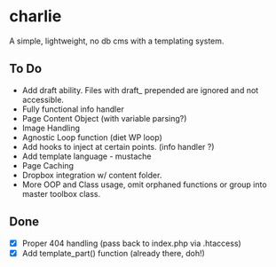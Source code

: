 charlie
==================

A simple, lightweight, no db cms with a templating system.

## To Do
* Add draft ability. Files with draft_ prepended are ignored and not accessible.
* Fully functional info handler
* Page Content Object (with variable parsing?)
* Image Handling
* Agnostic Loop function (diet WP loop)
* Add hooks to inject at certain points. (info handler ?)
* Add template language - mustache
* Page Caching
* Dropbox integration w/ content folder.
* More OOP and Class usage, omit orphaned functions or group into master toolbox class.

## Done
* [X] Proper 404 handling (pass back to index.php via .htaccess)
* [X] Add template_part() function (already there, doh!)